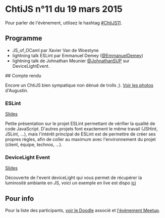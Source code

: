 <!--VarStream
title=ChtiJS #11
description=Découvrez le contenu du ChtiJS n°11 avec les présentations \
d'Emmanuel Demey, de Johnathan Meunier et de Xavier Van de Woestyne.
published=2015-03-19 19:00:00
keywords.+=ReactJS
keywords.+=MeteorJS
keywords.+=AngularJS
keywords.+=NodeJS
keywords.+=JavaScript isomorphique
lang=fr
location=FR
-->

# ChtiJS n°11 du 19 mars 2015

Pour parler de l'évènement, utilisez le hashtag
 [#ChtiJS11](https://twitter.com/search?q=%23ChtiJS11&src=hash).

## Programme

- JS_of_OCaml par Xavier Van de Woestyne
- lightning talk ESLint par Emmanuel Demey ([@EmmanuelDemey](https://twitter.com/EmmanuelDemey))
- lightning talk de Johnathan Meunier [@JohnathanSUP](https://twitter.com/JohnathanSUP) sur DeviceLightEvent.

## Compte rendu

Encore un ChtiJS bien sympatique non dénué de trolls ;).
[Voir les photos](https://www.flickr.com/photos/ashassin/sets/72157651033457849)
 d'Augustin.

### ESLint

[Slides](http://gillespie59.github.io/assets/slides/chtijs11/Index.html#/)

Petite présentation sur le projet ESLint permettant de vérifier la qualité de
 code JavaScript. D'autres projets font exactement le même travail (JSHint,
 JSLint, ...), mais l'intérêt principal de ESLint est de permettre de créer ses
 propres règles, afin de coller au maximum avec l'environnement du projet
 (client, équipe, technos, ...).

### DeviceLight Event

[Slides](http://lilleweb.fr/event/2014/10/30/talks-deviceLight/)

Découverte de l'event deviceLight qui vous permet de récupérer la luminosité ambiante en JS, voici un exemple en live est dispo [ici](http://johnathan.fr/dev/deviceLight/)

## Pour info

Pour la liste des participants,
 [voir le Doodle](http://doodle.com/ac99q47hbi7786de) associé et
 [l'évènement Meetup](http://www.meetup.com/FranceJS/events/220879447/).
